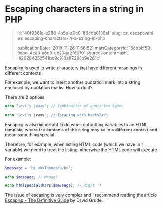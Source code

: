 Escaping characters in a string in PHP
======================================

> id: '40f9361e-e286-4b5e-a0c0-1f6cda8106af'
> slug:
> 	cs: escapovani
> 	en: escaping-characters-in-a-string-in-php
> 
> publicationDate: '2019-11-26 11:56:52'
> mainCategoryId: '6cbbbf59-9bbd-4ca3-a6c3-eb204a2f8070'
> sourceContentHash: '026284252541bc9c918a87298b9e261c'

Escaping is used to write characters that have different meanings in different contexts.

For example, we want to insert another quotation mark into a string enclosed by quotation marks. How to do it?

There are 2 options:

```php
echo "Levi's jeans"; // Combination of quotation types

echo 'Levi's jeans'; // Escaping with backslash
```

Escaping is also important to do when outputting variables to an HTML template, where the contents of the string may be in a different context and mean something special.

Therefore, for example, when listing HTML code (which we have in a variable) we need to treat the listing, otherwise the HTML code will execute.

For example:

```php
$message = 'Hi <b>Thomas!</b>';

echo $message; // Wrong!

echo htmlspecialchars($message); // Right :)
```

The issue of escaping is very complex and I recommend reading the article <a href="https://phpfashion.com/escapovani-definitivni-prirucka">Escaping - The Definitive Guide</a> by David Grudel.
